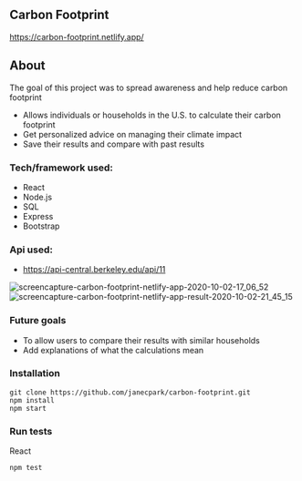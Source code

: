 ## Carbon Footprint

https://carbon-footprint.netlify.app/

## About
The goal of this project was to spread awareness and help reduce carbon footprint

- Allows individuals or households in the U.S. to calculate their carbon footprint
- Get personalized advice on managing their climate impact
- Save their results and compare with past results

### Tech/framework used:
- React
- Node.js
- SQL
- Express
- Bootstrap

### Api used:
- https://api-central.berkeley.edu/api/11 

![screencapture-carbon-footprint-netlify-app-2020-10-02-17_06_52](https://user-images.githubusercontent.com/54093944/94978425-29735680-04d2-11eb-94e2-dd2121c98942.png)
![screencapture-carbon-footprint-netlify-app-result-2020-10-02-21_45_15](https://user-images.githubusercontent.com/54093944/94983544-9c8fc380-04f8-11eb-9713-299e178437e4.png)

### Future goals
- To allow users to compare their results with similar households 
- Add explanations of what the calculations mean

### Installation
```
git clone https://github.com/janecpark/carbon-footprint.git
npm install
npm start
```

### Run tests
React
``` 
npm test
```
